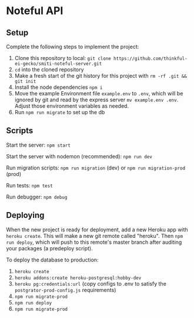 # Noteful API




## Setup 


Complete the following steps to implement the project:

1. Clone this repository to local: `git clone https://github.com/thinkful-ei-gecko/smiti-noteful-server.git`
2. `cd` into the cloned repository
3. Make a fresh start of the git history for this project with `rm -rf .git && git init`
4. Install the node dependencies `npm i`
5. Move the example Environment file `example.env` to `.env`, which will be ignored by git and read by the express server `mv example.env .env`. Adjust those environment variables as needed.
6. Run `npm run migrate` to set up the db

## Scripts

Start the server: `npm start`

Start the server with nodemon (recommended): `npm run dev`

Run migration scripts: `npm run migration` (dev) or `npm run migration-prod` (prod)

Run tests: `npm test`

Run debugger: `npm debug`

## Deploying

When the new project is ready for deployment, add a new Heroku app with `heroku create`. This will make a new git remote called "heroku". Then `npm run deploy`, which will push to this remote's master branch after auditing your packages (a predeploy script).

To deploy the database to production:
1. `heroku create`
2. `heroku addons:create heroku-postgresql:hobby-dev`
3. `heroku pg:credentials:url` (copy configs to .env to satisfy the `postgrator-prod-config.js` requirements)
4. `npm run migrate-prod`
5. `npm run deploy`
4. `npm run migrate-prod`
